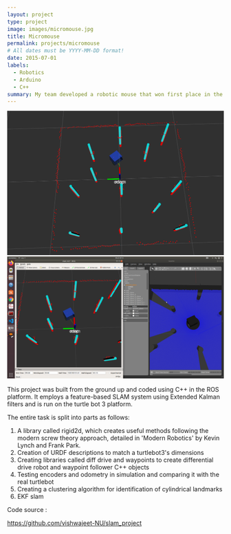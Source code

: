 ```yaml
---
layout: project
type: project
image: images/micromouse.jpg
title: Micromouse
permalink: projects/micromouse
# All dates must be YYYY-MM-DD format!
date: 2015-07-01
labels:
  - Robotics
  - Arduino
  - C++
summary: My team developed a robotic mouse that won first place in the 2015 UH Micromouse competition.
---
```



<div class="ui small rounded images">
  <img class="ui image" src="../images/Screenshot from 2020-03-25 20-24-50.png">
  <img class="ui image" src="../images/Screenshot 2020-03-25 20 12 33.png">
</div>

This project was built from the ground up and coded using C++ in the ROS platform. It employs a feature-based SLAM system using Extended Kalman filters and is run on the turtle bot 3 platform.

The entire task is split into parts as follows:
1) A library called rigid2d, which creates useful methods following the modern screw theory approach, detailed in 'Modern Robotics' by Kevin Lynch and Frank Park.
2) Creation of URDF descriptions to match a turtlebot3's dimensions
3) Creating libraries called diff drive and waypoints to create differential drive robot  and waypoint follower C++ objects
4) Testing encoders and odometry in simulation and comparing it with the real turtlebot
5) Creating a clustering algorithm for identification of cylindrical landmarks
6)  EKF slam

Code source :

https://github.com/vishwajeet-NU/slam_project


